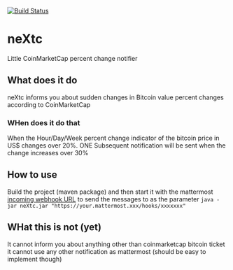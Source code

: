 [![Build Status](https://travis-ci.org/Timmeey/neXtc.svg?branch=master)](https://travis-ci.org/Timmeey/neXtc)
# neXtc
Little CoinMarketCap percent change notifier

## What does it do
neXtc informs you about sudden changes in Bitcoin value percent changes according to CoinMarketCap
### WHen does it do that
When the Hour/Day/Week percent change indicator of the bitcoin price in US$
changes over 20%. ONE Subsequent notification will be sent when the change increases over 30%

## How to use
Build the project (maven package) and then start it with the mattermost
[incoming webhook URL](https://docs.mattermost.com/developer/webhooks-incoming.html#simple-incoming-webhook) to send the messages to
as the parameter
```java -jar neXtc.jar "https://your.mattermost.xxx/hooks/xxxxxxx"```


## WHat this is not (yet)
It cannot inform you about anything other than coinmarketcap bitcoin ticket
it cannot use any other notification as mattermost (should be easy to implement though)
